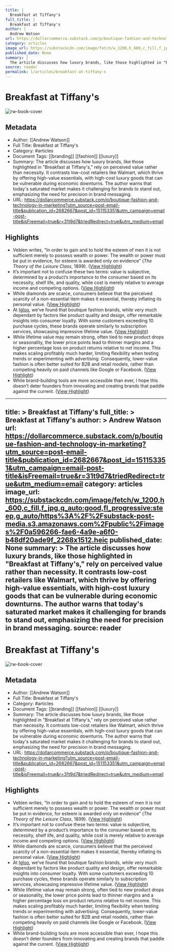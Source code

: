 ```yaml
---
title: |
  Breakfast at Tiffany's
full_title: |
  Breakfast at Tiffany's
author: |
  Andrew Watson
url: https://dollarcommerce.substack.com/p/boutique-fashion-and-technology-in-marketing?utm_source=post-email-title&publication_id=2682667&post_id=151153351&utm_campaign=email-post-title&isFreemail=true&r=31t9d7&triedRedirect=true&utm_medium=email
category: articles
image_url: https://substackcdn.com/image/fetch/w_1200,h_600,c_fill,f_jpg,q_auto:good,fl_progressive:steep,g_auto/https%3A%2F%2Fsubstack-post-media.s3.amazonaws.com%2Fpublic%2Fimages%2F0a596266-fae6-4a9e-a6f0-b48df20ade9f_2268x1512.heic
published_date: None
summary: |
  The article discusses how luxury brands, like those highlighted in "Breakfast at Tiffany's," rely on perceived value rather than necessity. It contrasts low-cost retailers like Walmart, which thrive by offering high-value essentials, with high-cost luxury goods that can be vulnerable during economic downturns. The author warns that today's saturated market makes it challenging for brands to stand out, emphasizing the need for precision in brand messaging.
source: reader
permalink: l/articles/breakfast-at-tiffany-s
---
```

# Breakfast at Tiffany's

![rw-book-cover](https://substackcdn.com/image/fetch/w_1200,h_600,c_fill,f_jpg,q_auto:good,fl_progressive:steep,g_auto/https%3A%2F%2Fsubstack-post-media.s3.amazonaws.com%2Fpublic%2Fimages%2F0a596266-fae6-4a9e-a6f0-b48df20ade9f_2268x1512.heic)

## Metadata
- Author: [[Andrew Watson]]
- Full Title: Breakfast at Tiffany's
- Category: #articles
- Document Tags: [[branding]] [[fashion]] [[luxury]] 
- Summary: The article discusses how luxury brands, like those highlighted in "Breakfast at Tiffany's," rely on perceived value rather than necessity. It contrasts low-cost retailers like Walmart, which thrive by offering high-value essentials, with high-cost luxury goods that can be vulnerable during economic downturns. The author warns that today's saturated market makes it challenging for brands to stand out, emphasizing the need for precision in brand messaging.
- URL: https://dollarcommerce.substack.com/p/boutique-fashion-and-technology-in-marketing?utm_source=post-email-title&publication_id=2682667&post_id=151153351&utm_campaign=email-post-title&isFreemail=true&r=31t9d7&triedRedirect=true&utm_medium=email

## Highlights
- Veblen writes, “In order to gain and to hold the esteem of men it is not sufficient merely to possess wealth or power. The wealth or power must be put in evidence, for esteem is awarded only on evidence” (*The Theory of the Leisure Class*, 1899). ([View Highlight](https://read.readwise.io/read/01jcdcmz5bp6cmz4ytjcpw9hfp))
- It’s important not to confuse these two terms: value is subjective, determined by a product’s importance to the consumer based on its necessity, shelf life, and quality, while cost is merely relative to average income and competing options. ([View Highlight](https://read.readwise.io/read/01jcdcqvt49mjymepjtp0gb4h5))
- While diamonds are scarce, consumers believe that the perceived scarcity of a non-essential item makes it essential, thereby inflating its personal value. ([View Highlight](https://read.readwise.io/read/01jcdct3jvv38r9q5v3xyfkpf5))
- At [Igloo](http://igloomedia.co), we’ve found that boutique fashion brands, while very much dependant by factors like product quality and design, offer remarkable insights into consumer loyalty. With some customers exceeding 10 purchase cycles, these brands operate similarly to subscription services, showcasing impressive lifetime value. ([View Highlight](https://read.readwise.io/read/01jcdcvj1mt44qtazkwpz3rzyj))
- While lifetime value may remain strong, often tied to new product drops or seasonality, the lower price points lead to thinner margins and a higher percentage loss on product returns relative to net income. This makes scaling profitably much harder, limiting flexibility when testing trends or experimenting with advertising. Consequently, lower-value fashion is often better suited for B2B and retail models, rather than competing heavily on paid channels like Google or Facebook. ([View Highlight](https://read.readwise.io/read/01jcdcwebnt4anmm1yqx7pm6mk))
- While brand-building tools are more accessible than ever, I hope this doesn’t deter founders from innovating and creating brands that paddle against the current. ([View Highlight](https://read.readwise.io/read/01jcdcy2w8wvxemk67q9ebrt4t))


---
title: >
  Breakfast at Tiffany's
full_title: >
  Breakfast at Tiffany's
author: >
  Andrew Watson
url: https://dollarcommerce.substack.com/p/boutique-fashion-and-technology-in-marketing?utm_source=post-email-title&publication_id=2682667&post_id=151153351&utm_campaign=email-post-title&isFreemail=true&r=31t9d7&triedRedirect=true&utm_medium=email
category: articles
image_url: https://substackcdn.com/image/fetch/w_1200,h_600,c_fill,f_jpg,q_auto:good,fl_progressive:steep,g_auto/https%3A%2F%2Fsubstack-post-media.s3.amazonaws.com%2Fpublic%2Fimages%2F0a596266-fae6-4a9e-a6f0-b48df20ade9f_2268x1512.heic
published_date: None
summary: >
  The article discusses how luxury brands, like those highlighted in "Breakfast at Tiffany's," rely on perceived value rather than necessity. It contrasts low-cost retailers like Walmart, which thrive by offering high-value essentials, with high-cost luxury goods that can be vulnerable during economic downturns. The author warns that today's saturated market makes it challenging for brands to stand out, emphasizing the need for precision in brand messaging.
source: reader
---
# Breakfast at Tiffany's

![rw-book-cover](https://substackcdn.com/image/fetch/w_1200,h_600,c_fill,f_jpg,q_auto:good,fl_progressive:steep,g_auto/https%3A%2F%2Fsubstack-post-media.s3.amazonaws.com%2Fpublic%2Fimages%2F0a596266-fae6-4a9e-a6f0-b48df20ade9f_2268x1512.heic)

## Metadata
- Author: [[Andrew Watson]]
- Full Title: Breakfast at Tiffany's
- Category: #articles
- Document Tags: [[branding]] [[fashion]] [[luxury]] 
- Summary: The article discusses how luxury brands, like those highlighted in "Breakfast at Tiffany's," rely on perceived value rather than necessity. It contrasts low-cost retailers like Walmart, which thrive by offering high-value essentials, with high-cost luxury goods that can be vulnerable during economic downturns. The author warns that today's saturated market makes it challenging for brands to stand out, emphasizing the need for precision in brand messaging.
- URL: https://dollarcommerce.substack.com/p/boutique-fashion-and-technology-in-marketing?utm_source=post-email-title&publication_id=2682667&post_id=151153351&utm_campaign=email-post-title&isFreemail=true&r=31t9d7&triedRedirect=true&utm_medium=email

## Highlights
- Veblen writes, “In order to gain and to hold the esteem of men it is not sufficient merely to possess wealth or power. The wealth or power must be put in evidence, for esteem is awarded only on evidence” (*The Theory of the Leisure Class*, 1899). ([View Highlight](https://read.readwise.io/read/01jcdcmz5bp6cmz4ytjcpw9hfp))
- It’s important not to confuse these two terms: value is subjective, determined by a product’s importance to the consumer based on its necessity, shelf life, and quality, while cost is merely relative to average income and competing options. ([View Highlight](https://read.readwise.io/read/01jcdcqvt49mjymepjtp0gb4h5))
- While diamonds are scarce, consumers believe that the perceived scarcity of a non-essential item makes it essential, thereby inflating its personal value. ([View Highlight](https://read.readwise.io/read/01jcdct3jvv38r9q5v3xyfkpf5))
- At [Igloo](http://igloomedia.co), we’ve found that boutique fashion brands, while very much dependant by factors like product quality and design, offer remarkable insights into consumer loyalty. With some customers exceeding 10 purchase cycles, these brands operate similarly to subscription services, showcasing impressive lifetime value. ([View Highlight](https://read.readwise.io/read/01jcdcvj1mt44qtazkwpz3rzyj))
- While lifetime value may remain strong, often tied to new product drops or seasonality, the lower price points lead to thinner margins and a higher percentage loss on product returns relative to net income. This makes scaling profitably much harder, limiting flexibility when testing trends or experimenting with advertising. Consequently, lower-value fashion is often better suited for B2B and retail models, rather than competing heavily on paid channels like Google or Facebook. ([View Highlight](https://read.readwise.io/read/01jcdcwebnt4anmm1yqx7pm6mk))
- While brand-building tools are more accessible than ever, I hope this doesn’t deter founders from innovating and creating brands that paddle against the current. ([View Highlight](https://read.readwise.io/read/01jcdcy2w8wvxemk67q9ebrt4t))


